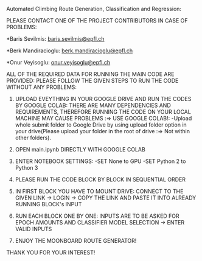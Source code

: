 Automated Climbing Route Generation, Classification and Regression:

PLEASE CONTACT ONE OF THE PROJECT CONTRIBUTORS IN CASE OF PROBLEMS: 

*Baris Sevilmis: baris.sevilmis@epfl.ch
 
*Berk Mandiracioglu: berk.mandiracioglu@epfl.ch

*Onur Veyisoglu: onur.veyisoglu@epfl.ch

ALL OF THE REQUIRED DATA FOR RUNNING THE MAIN CODE ARE PROVIDED: PLEASE FOLLOW THE GIVEN STEPS TO RUN THE CODE WITHOUT ANY PROBLEMS:

1) UPLOAD EVEYTHING IN YOUR GOOGLE DRIVE AND RUN THE CODES BY GOOGLE COLAB: THERE ARE MANY DEPENDENCIES AND REQUIREMENTS, THEREFORE RUNNING THE CODE ON YOUR LOCAL MACHINE MAY CAUSE PROBLEMS :=> USE GOOGLE COLAB!: -Upload whole submit folder to Google Drive by using upload folder option in your drive(Please upload your folder in the root of drive :=> Not within other folders).

2) OPEN main.ipynb DIRECTLY WITH GOOGLE COLAB

3) ENTER NOTEBOOK SETTINGS: -SET None to GPU
   	                    -SET Python 2 to Python 3

4) PLEASE RUN THE CODE BLOCK BY BLOCK IN SEQUENTIAL ORDER

5) IN FIRST BLOCK YOU HAVE TO MOUNT DRIVE: CONNECT TO THE GIVEN LINK -> LOGIN -> COPY THE LINK AND PASTE IT INTO ALREADY RUNNING BLOCK's INPUT

6) RUN EACH BLOCK ONE BY ONE: INPUTS ARE TO BE ASKED FOR EPOCH AMOUNTS AND CLASSIFIER MODEL SELECTION -> ENTER VALID INPUTS

7) ENJOY THE MOONBOARD ROUTE GENERATOR!

THANK YOU FOR YOUR INTEREST!
